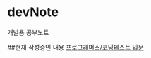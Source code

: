 # devNote
개발용 공부노트

##현재 작성중인 내용
[프로그래머스/코딩테스트 입문](https://github.com/zewoosJ/devNote/tree/main/%ED%94%84%EB%A1%9C%EA%B7%B8%EB%9E%98%EB%A8%B8%EC%8A%A4/%EC%BD%94%EB%94%A9%ED%85%8C%EC%8A%A4%ED%8A%B8%20%EC%9E%85%EB%AC%B8)
